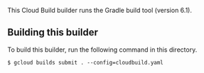 This Cloud Build builder runs the Gradle build tool (version 6.1).

## Building this builder

To build this builder, run the following command in this directory.

    $ gcloud builds submit . --config=cloudbuild.yaml
